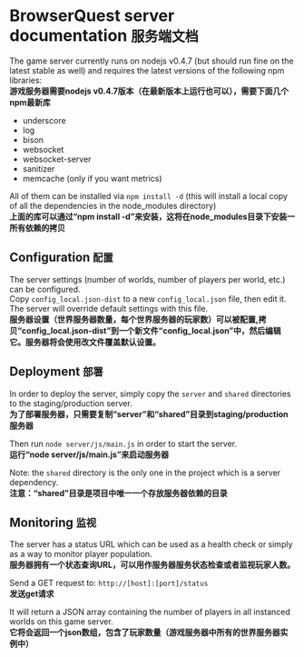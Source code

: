 BrowserQuest server documentation `服务端文档`
=================================

The game server currently runs on nodejs v0.4.7 (but should run fine on the latest stable as well) and requires the latest versions of the following npm libraries:  
**游戏服务器需要nodejs v0.4.7版本（在最新版本上运行也可以），需要下面几个npm最新库**

- underscore
- log
- bison
- websocket
- websocket-server
- sanitizer
- memcache (only if you want metrics)

All of them can be installed via `npm install -d` (this will install a local copy of all the dependencies in the node_modules directory)  
**上面的库可以通过“npm install -d”来安装，这将在node_modules目录下安装一所有依赖的拷贝**

Configuration `配置`
-------------

The server settings (number of worlds, number of players per world, etc.) can be configured.  
Copy `config_local.json-dist` to a new `config_local.json` file, then edit it. The server will override default settings with this file.  
**服务器设置（世界服务器数量，每个世界服务器的玩家数）可以被配置,拷贝“config_local.json-dist”到一个新文件“config_local.json”中，然后编辑它。服务器将会使用改文件覆盖默认设置。**

Deployment `部署`
----------

In order to deploy the server, simply copy the `server` and `shared` directories to the staging/production server.  
**为了部署服务器，只需要复制“server”和“shared”目录到staging/production服务器**

Then run `node server/js/main.js` in order to start the server.  
**运行“node server/js/main.js”来启动服务器**

Note: the `shared` directory is the only one in the project which is a server dependency.  
**注意：“shared”目录是项目中唯一一个存放服务器依赖的目录**

Monitoring `监视`
----------

The server has a status URL which can be used as a health check or simply as a way to monitor player population.  
**服务器拥有一个状态查询URL，可以用作服务器服务状态检查或者监视玩家人数。**

Send a GET request to: `http://[host]:[port]/status`  
**发送get请求**

It will return a JSON array containing the number of players in all instanced worlds on this game server.  
**它将会返回一个json数组，包含了玩家数量（游戏服务器中所有的世界服务器实例中）**
